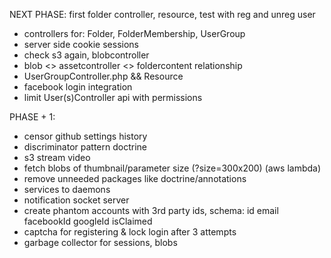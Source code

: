 NEXT PHASE:
first folder controller, resource, test with reg and unreg user
* controllers for: Folder, FolderMembership, UserGroup
* server side cookie sessions
* check s3 again, blobcontroller
* blob <> assetcontroller <> foldercontent relationship
* UserGroupController.php && Resource
* facebook login integration
* limit User(s)Controller api with permissions

PHASE + 1:
* censor github settings history
* discriminator pattern doctrine
* s3 stream video
* fetch blobs of thumbnail/parameter size (?size=300x200) (aws lambda)
* remove unneeded packages like doctrine/annotations
* services to daemons
* notification socket server
* create phantom accounts with 3rd party ids, schema: id email facebookId googleId isClaimed
* captcha for registering & lock login after 3 attempts
* garbage collector for sessions, blobs